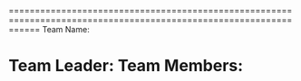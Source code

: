 ==================================================================================================================
Team Name:

Team Leader:
Team Members:
==================================================================================================================
